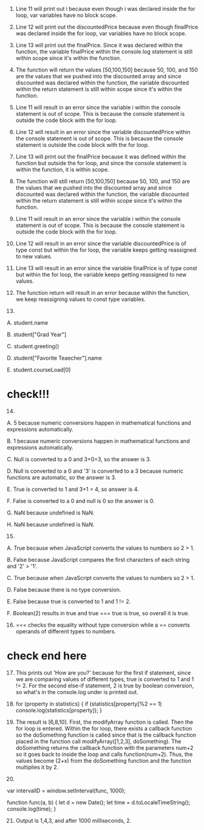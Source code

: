 1. Line 11 will print out i because even though i was declared inside the for loop, var variables have no block scope. 

2. Line 12 will print out the discountedPrice because even though finalPrice was declared inside the for loop, var variables have no block scope.

3. Line 13 will print out the finalPrice. Since it was declared within the function, the variable finalPrice within the console.log statement is still within scope since it's within the function.  

4. The function will return the values [50,100,150] because 50, 100, and 150 are the values that we pushed into the discounted array and since discounted was declared within the function, the variable discounted within the return statement is still within scope since it's within the function.

5. Line 11 will result in an error since the variable i within the console statement is out of scope. This is because the console statement is outside the code block with the for loop.

6. Line 12 will result in an error since the variable discountedPrice within the console statement is out of scope. This is because the console statement is outside the code block with the for loop.

7. Line 13 will print out the finalPrice because it was defined within the function but outside the for loop, and since the console statement is within the function, it is within scope. 

8. The function will still return [50,100,150] because 50, 100, and 150 are the values that we pushed into the discounted array and since discounted was declared within the function, the variable discounted within the return statement is still within scope since it's within the function.

9. Line 11 will result in an error since the variable i within the console statement is out of scope. This is because the console statement is outside the code block with the for loop.

10. Line 12 will result in an error since the variable discountedPrice is of type const but within the for loop, the variable keeps getting reassigned to new values. 

11. Line 13 will result in an error since the variable finalPrice is of type const but within the for loop, the variable keeps getting reassigned to new values. 

12. The function return will result in an error because within the function, we keep reassigning values to const type variables.

13.
A. student.name

B. student["Grad Year"]

C. student.greeting()

D. student["Favorite Teaecher"].name

E. student.courseLoad[0]

# check!!! 

14. 
A. 5 because numeric conversions happen in mathematical functions and expressions automatically. 

B. 1 because numeric conversions happen in mathematical functions and expressions automatically. 

C. Null is converted to a 0 and 3+0=3, so the answer is 3. 

D. Null is converted to a 0 and '3' is converted to a 3 because numeric functions are automatic, so the answer is 3.

E. True is converted to 1 and 3+1 = 4, so answer is 4. 

F. False is converted to a 0 and null is 0 so the answer is 0.

G. NaN because undefined is NaN.

H. NaN because undefined is NaN.

15. 
A. True because when JavaScript converts the values to numbers so 2 > 1. 

B. False because JavaScript compares the first characters of each string and '2' > '1'.

C. True because when JavaScript converts the values to numbers so 2 > 1. 

D. False  because there is no type conversion.

E. False because true is converted to 1 and 1 != 2.  

F. Boolean(2) results in true and true === true is true, so overall it is true. 

16. === checks the equality without type conversion while a == converts operands of different types to numbers. 
# check end here 

17. This prints out 'How are you?' because for the first if statement, since we are comparing values of different types, true is converted to 1 and 1 != 2. For the second else-if statement, 2 is true by boolean conversion, so what's in the console.log under is printed out. 

18. for (property in statistics) {
    if (statistics[property]%2 == 1)
        console.log(statistics[property]);
}

19. The result is [6,8,10]. First, the modifyArray function is called. Then the for loop is entered. Within the for loop, there exists a callback function so the doSomething function is called since that is the callback function placed in the function call modifyArray([1,2,3], doSomething). The doSomething returns the callback function with the parameters num+2 so it goes back to inside the loop and calls function(num+2). Thus, the values become (2+x) from the doSomething function and the function multiplies it by 2.

20. 
var intervalID = window.setInterval(func, 1000);

function func(a, b)
{
 	let d = new Date(); 
    let time = d.toLocaleTimeString();
    console.log(time);
}

21. Output is 1,4,3, and after 1000 milliseconds, 2. 
